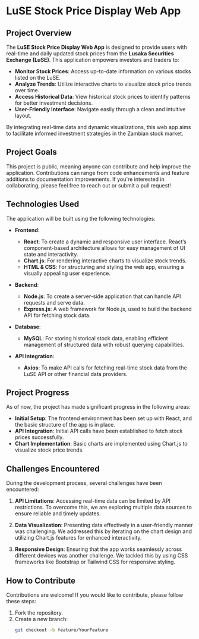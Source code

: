# LuSE Stock Price Display Web App

## Project Overview

The **LuSE Stock Price Display Web App** is designed to provide users with real-time and daily updated stock prices from the **Lusaka Securities Exchange (LuSE)**. This application empowers investors and traders to:

- **Monitor Stock Prices**: Access up-to-date information on various stocks listed on the LuSE.
- **Analyze Trends**: Utilize interactive charts to visualize stock price trends over time.
- **Access Historical Data**: View historical stock prices to identify patterns for better investment decisions.
- **User-Friendly Interface**: Navigate easily through a clean and intuitive layout.

By integrating real-time data and dynamic visualizations, this web app aims to facilitate informed investment strategies in the Zambian stock market.

## Project Goals

This project is public, meaning anyone can contribute and help improve the application. Contributions can range from code enhancements and feature additions to documentation improvements. If you're interested in collaborating, please feel free to reach out or submit a pull request!

## Technologies Used

The application will be built using the following technologies:

- **Frontend**:
  - **React**: To create a dynamic and responsive user interface. React’s component-based architecture allows for easy management of UI state and interactivity.
  - **Chart.js**: For rendering interactive charts to visualize stock trends.
  - **HTML & CSS**: For structuring and styling the web app, ensuring a visually appealing user experience.

- **Backend**:
  - **Node.js**: To create a server-side application that can handle API requests and serve data.
  - **Express.js**: A web framework for Node.js, used to build the backend API for fetching stock data.

- **Database**:
  - **MySQL**: For storing historical stock data, enabling efficient management of structured data with robust querying capabilities.

- **API Integration**:
  - **Axios**: To make API calls for fetching real-time stock data from the LuSE API or other financial data providers.


## Project Progress

As of now, the project has made significant progress in the following areas:
- **Initial Setup**: The frontend environment has been set up with React, and the basic structure of the app is in place.
- **API Integration**: Initial API calls have been established to fetch stock prices successfully.
- **Chart Implementation**: Basic charts are implemented using Chart.js to visualize stock price trends.

## Challenges Encountered

During the development process, several challenges have been encountered:

1. **API Limitations**: Accessing real-time data can be limited by API restrictions. To overcome this, we are exploring multiple data sources to ensure reliable and timely updates.
   
2. **Data Visualization**: Presenting data effectively in a user-friendly manner was challenging. We addressed this by iterating on the chart design and utilizing Chart.js features for enhanced interactivity.

3. **Responsive Design**: Ensuring that the app works seamlessly across different devices was another challenge. We tackled this by using CSS frameworks like Bootstrap or Tailwind CSS for responsive styling.

## How to Contribute

Contributions are welcome! If you would like to contribute, please follow these steps:

1. Fork the repository.
2. Create a new branch:
   ```bash
   git checkout -b feature/YourFeature

